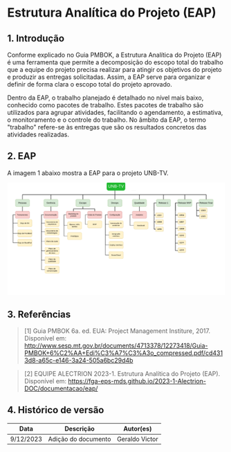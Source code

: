 # Estrutura Analítica do Projeto (EAP)


## 1. Introdução

Conforme explicado no Guia PMBOK, a Estrutura Analítica do Projeto (EAP) é uma ferramenta que permite a decomposição do escopo total do trabalho que a equipe do projeto precisa realizar para atingir os objetivos do projeto e produzir as entregas solicitadas. Assim, a EAP serve para organizar e definir de forma clara o escopo total do projeto aprovado.

Dentro da EAP, o trabalho planejado é detalhado no nível mais baixo, conhecido como pacotes de trabalho. Estes pacotes de trabalho são utilizados para agrupar atividades, facilitando o agendamento, a estimativa, o monitoramento e o controle do trabalho. No âmbito da EAP, o termo "trabalho" refere-se às entregas que são os resultados concretos das atividades realizadas.

## 2. EAP

A imagem 1 abaixo mostra a EAP para o projeto UNB-TV.

![ Imagem 1: Estrutura Analítica do Projeto UNB-TV](../assets/EAP.PNG)

## 3. Referências

> [1] Guia PMBOK 6a. ed. EUA: Project Management Institure, 2017. Disponível em: http://www.sesp.mt.gov.br/documents/4713378/12273418/Guia-PMBOK+6%C2%AA+Edi%C3%A7%C3%A3o_compressed.pdf/cd4313d8-a65c-e146-3a24-505a6bc29d4b

> [2] EQUIPE ALECTRION 2023-1. Estrutura Analítica do Projeto (EAP). Disponível em: https://fga-eps-mds.github.io/2023-1-Alectrion-DOC/documentacao/eap/

## 4. Histórico de versão

|**Data**|**Descrição**|**Autor(es)**|
|--------|-------------|--------------|
|9/12/2023| Adição do documento | Geraldo Victor |
